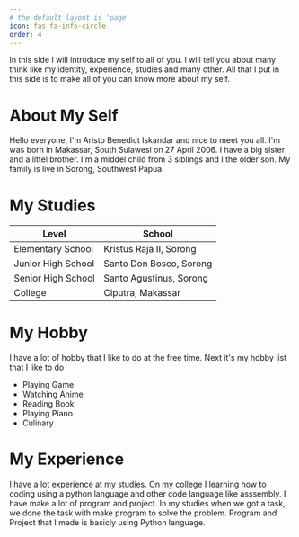 ```yaml
---
# the default layout is 'page'
icon: fas fa-info-circle
order: 4
---
```


In this side I will introduce my self to all of you. I will tell you about many think like my identity, experience, studies and many other. All that I put in this side is to make all of you can know more about my self.

# About My Self

Hello everyone, I'm Aristo Benedict Iskandar and nice to meet you all. I'm was born in Makassar, South Sulawesi on 27 April 2006. I have a big sister and a littel brother. I'm a middel child from 3 siblings and I the older son. My family is live in Sorong, Southwest Papua. 

# My Studies

| Level               | School                      |
|---------------------|-----------------------------|
| Elementary School   | Kristus Raja II, Sorong    |
| Junior High School  | Santo Don Bosco, Sorong    |
| Senior High School  | Santo Agustinus, Sorong    |
| College             | Ciputra, Makassar          |

# My Hobby

I have a lot of hobby that I like to do at the free time. Next it's my hobby list that I like to do

* Playing Game
* Watching Anime
* Reading Book
* Playing Piano
* Culinary

# My Experience

I have a lot experience at my studies. On my college I learning how to coding using a python language and other code language like asssembly. I have make a lot of program and project. In my studies when we got a task, we done the task with make program to solve the problem. Program and Project that I made is basicly using Python language. 